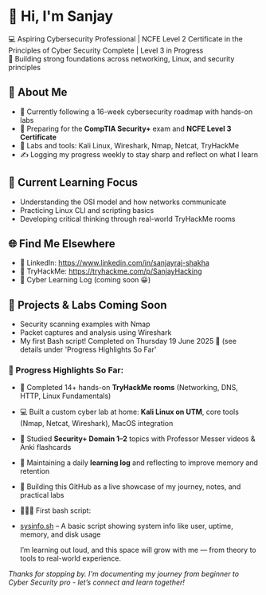 # 👋 Hi, I'm Sanjay

💻 Aspiring Cybersecurity Professional | NCFE Level 2 Certificate in the Principles of Cyber Security Complete | Level 3 in Progress  
🔐 Building strong foundations across networking, Linux, and security principles

## 🚀 About Me
- 📘 Currently following a 16-week cybersecurity roadmap with hands-on labs
- 🎯 Preparing for the **CompTIA Security+** exam and **NCFE Level 3 Certificate**
- 🧰 Labs and tools: Kali Linux, Wireshark, Nmap, Netcat, TryHackMe
- ✍️ Logging my progress weekly to stay sharp and reflect on what I learn

## 🧠 Current Learning Focus
- Understanding the OSI model and how networks communicate  
- Practicing Linux CLI and scripting basics  
- Developing critical thinking through real-world TryHackMe rooms

## 🌐 Find Me Elsewhere
- 💼 LinkedIn: https://www.linkedin.com/in/sanjayraj-shakha
- 🧪 TryHackMe: https://tryhackme.com/p/SanjayHacking
- 📒 Cyber Learning Log (coming soon 😀)

## 🔭 Projects & Labs Coming Soon
- Security scanning examples with Nmap  
- Packet captures and analysis using Wireshark  
- My first Bash script! Completed on Thursday 19 June 2025 🥳 (see details under 'Progress Highlights So Far'

### 🚀 Progress Highlights So Far:
- 🧠 Completed 14+ hands-on **TryHackMe rooms** (Networking, DNS, HTTP, Linux Fundamentals)
- 💻 Built a custom cyber lab at home: **Kali Linux on UTM**, core tools (Nmap, Netcat, Wireshark), MacOS integration
- 📘 Studied **Security+ Domain 1–2** topics with Professor Messer videos & Anki flashcards
- 📝 Maintaining a daily **learning log** and reflecting to improve memory and retention
- 🌱 Building this GitHub as a live showcase of my journey, notes, and practical labs
- 👨🏽‍🎓 First bash script:
- [sysinfo.sh](https://github.com/Sanjay-Hacking/your-repo-name/blob/main/sysinfo.sh) – A basic script showing system info like user, uptime, memory, and disk usage

  I’m learning out loud, and this space will grow with me — from theory to tools to real-world experience.


*Thanks for stopping by. I'm documenting my journey from beginner to Cyber Security pro - let’s connect and learn together!*

